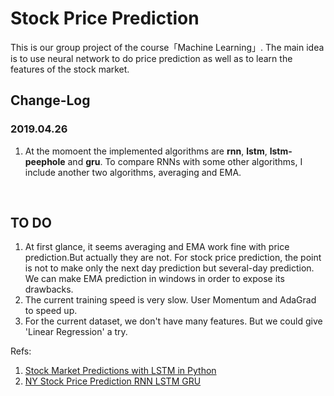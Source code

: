 # Stock Price Prediction

This is our group project of the course「Machine Learning」. The main idea is to use neural network to do price prediction as well as to learn the features of the stock market.
<br />
## Change-Log
### 2019.04.26
1. At the momoent the implemented algorithms are **rnn**, **lstm**, **lstm-peephole** and **gru**. To compare RNNs with some other algorithms, I include another two algorithms, averaging and EMA.

<br />

## TO DO
1. At first glance, it seems averaging and EMA work fine with price prediction.But actually they are not. For stock price prediction, the point is not to make only the next day prediction but several-day prediction. We can make EMA prediction in windows in order to expose its drawbacks.
2. The current training speed is very slow. User Momentum and AdaGrad to speed up.
3. For the current dataset, we don't have many features. But we could give 'Linear Regression' a try.





Refs:

1. <a href="https://www.datacamp.com/community/tutorials/lstm-python-stock-market#download">Stock Market Predictions with LSTM in Python</a><br />
2. <a href="https://www.kaggle.com/raoulma/ny-stock-price-prediction-rnn-lstm-gru">NY Stock Price Prediction RNN LSTM GRU</a>

